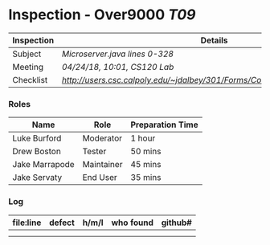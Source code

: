 # Inspection - Over9000 *T09* 
 
Inspection | Details
----- | -----
Subject | *Microserver.java lines 0-328*
Meeting | *04/24/18, 10:01, CS120 Lab*
Checklist | *http://users.csc.calpoly.edu/~jdalbey/301/Forms/CodeReviewChecklistJava.pdf*

### Roles
Name | Role | Preparation Time
---- | ---- | ----
Luke Burford | Moderator | 1 hour
Drew Boston | Tester | 50 mins
Jake Marrapode | Maintainer | 45 mins
Jake Servaty | End User | 35 mins

### Log
file:line | defect | h/m/l | who found | github# 
--- | --- |:---:|:---:| ---
 | | | |
 | | | |
 

